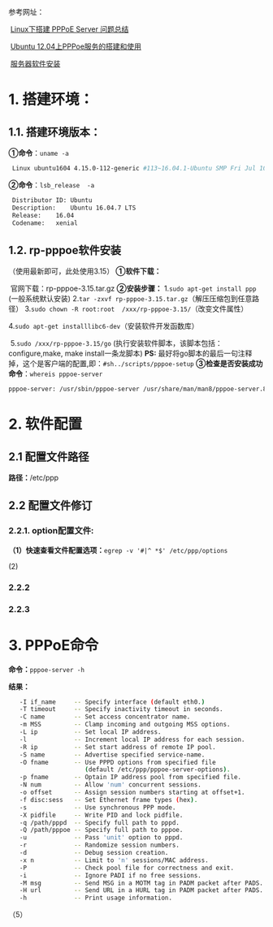 参考网址：

​		[Linux下搭建 PPPoE Server 问题总结](https://blog.csdn.net/pdcxs007/article/details/44599885?spm=1001.2101.3001.6650.4&utm_medium=distribute.pc_relevant.none-task-blog-2%7Edefault%7ECTRLIST%7ERate-4-44599885-blog-5481355.pc_relevant_3mothn_strategy_and_data_recovery&depth_1-utm_source=distribute.pc_relevant.none-task-blog-2%7Edefault%7ECTRLIST%7ERate-4-44599885-blog-5481355.pc_relevant_3mothn_strategy_and_data_recovery&utm_relevant_index=4)

​		[Ubuntu 12.04上PPPoe服务的搭建和使用](http://blog.chinaunix.net/uid-9525959-id-4008338.html)

​		[服务器软件安装](http://t.zoukankan.com/loganblogs-p-7544608.html)

# 1. 搭建环境：

## 1.1. 搭建环境版本：

**①命令**：`uname -a`

```bash
 Linux ubuntu1604 4.15.0-112-generic #113~16.04.1-Ubuntu SMP Fri Jul 10 04:37:08 UTC 2020 x86_64 x86_64 x86_64 GNU/Linux
```

**②命令**：`lsb_release  -a`

   ``` bash
    Distributor ID:	Ubuntu
    Description:	Ubuntu 16.04.7 LTS
    Release:	16.04
    Codename:	xenial
   ```

## 1.2. rp-pppoe软件安装

（使用最新即可，此处使用3.15）
**①软件下载：**

​		官网下载：rp-pppoe-3.15.tar.gz
**②安装步骤：**
​    1.`sudo apt-get install ppp` (一般系统默认安装)
​    2.`tar -zxvf rp-pppoe-3.15.tar.gz`（解压压缩包到任意路径）
​    3.`sudo chown -R root:root  /xxx/rp-pppoe-3.15/`（改变文件属性）

​	4.`sudo apt-get installlibc6-dev`（安装软件开发函数库）

​	5.`sudo /xxx/rp-pppoe-3.15/go` (执行安装软件脚本，该脚本包括：configure,make, make install一条龙脚本)
​    **PS:**
​    	最好将go脚本的最后一句注释掉，这个是客户端的配置,即：`#sh../scripts/pppoe-setup`
**③检查是否安装成功**
​    **命令**：`whereis pppoe-server`

```bash
pppoe-server: /usr/sbin/pppoe-server /usr/share/man/man8/pppoe-server.8
```

# 2. 软件配置

## 2.1 配置文件路径

**路径：**/etc/ppp

## 2.2 配置文件修订

### 2.2.1. option配置文件:

**（1）快速查看文件配置选项：**`egrep -v '#|^ *$' /etc/ppp/options`

(2)

### 2.2.2

### 2.2.3

# 3. PPPoE命令

**命令：**`pppoe-server -h `

**结果：**

```bash
   -I if_name     -- Specify interface (default eth0.)
   -T timeout     -- Specify inactivity timeout in seconds.
   -C name        -- Set access concentrator name.
   -m MSS         -- Clamp incoming and outgoing MSS options.
   -L ip          -- Set local IP address.
   -l             -- Increment local IP address for each session.
   -R ip          -- Set start address of remote IP pool.
   -S name        -- Advertise specified service-name.
   -O fname       -- Use PPPD options from specified file
                     (default /etc/ppp/pppoe-server-options).
   -p fname       -- Optain IP address pool from specified file.
   -N num         -- Allow 'num' concurrent sessions.
   -o offset      -- Assign session numbers starting at offset+1.
   -f disc:sess   -- Set Ethernet frame types (hex).
   -s             -- Use synchronous PPP mode.
   -X pidfile     -- Write PID and lock pidfile.
   -q /path/pppd  -- Specify full path to pppd.
   -Q /path/pppoe -- Specify full path to pppoe.
   -u             -- Pass 'unit' option to pppd.
   -r             -- Randomize session numbers.
   -d             -- Debug session creation.
   -x n           -- Limit to 'n' sessions/MAC address.
   -P             -- Check pool file for correctness and exit.
   -i             -- Ignore PADI if no free sessions.
   -M msg         -- Send MSG in a MOTM tag in PADM packet after PADS.
   -H url         -- Send URL in a HURL tag in PADM packet after PADS.
   -h             -- Print usage information.
```


（5）

